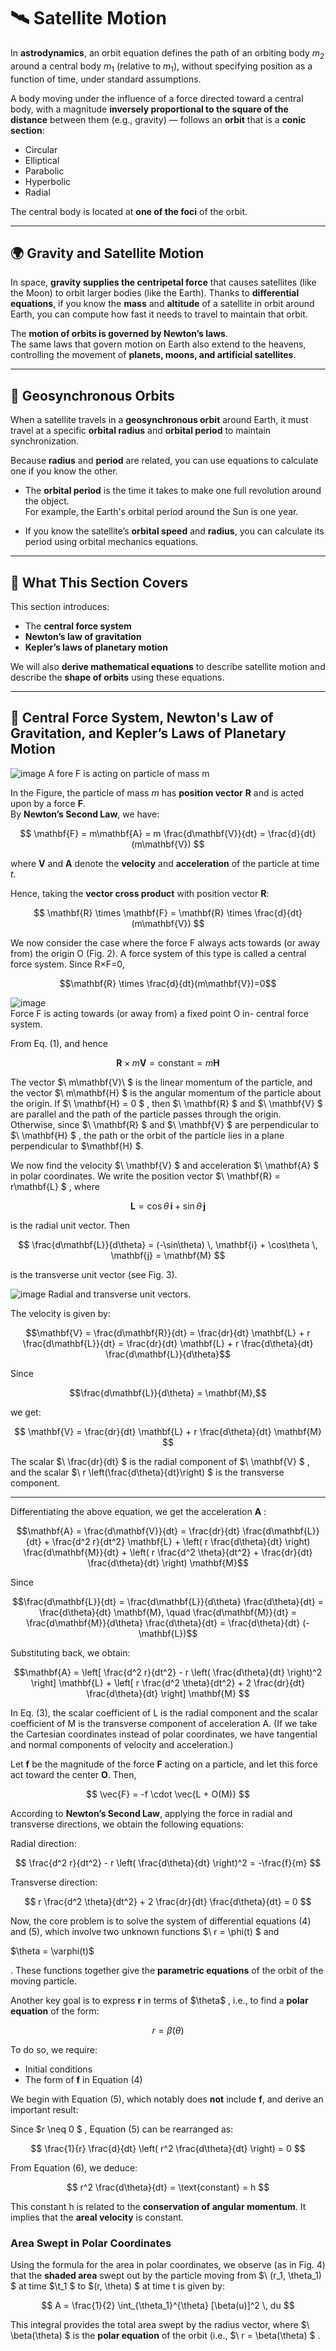 # 🛰️ Satellite Motion

In **astrodynamics**, an orbit equation defines the path of an orbiting body $m_2$ around a central body $m_1$ (relative to $m_1$), without specifying position as a function of time, under standard assumptions.

A body moving under the influence of a force directed toward a central body, with a magnitude **inversely proportional to the square of the distance** between them (e.g., gravity) — follows an **orbit** that is a **conic section**:  
- Circular  
- Elliptical  
- Parabolic  
- Hyperbolic  
- Radial  

The central body is located at **one of the foci** of the orbit.

---

## 🌍 Gravity and Satellite Motion

In space, **gravity supplies the centripetal force** that causes satellites (like the Moon) to orbit larger bodies (like the Earth). Thanks to **differential equations**, if you know the **mass** and **altitude** of a satellite in orbit around Earth, you can compute how fast it needs to travel to maintain that orbit.

The **motion of orbits is governed by Newton’s laws**.  
The same laws that govern motion on Earth also extend to the heavens, controlling the movement of **planets, moons, and artificial satellites**.

---

## 🔁 Geosynchronous Orbits

When a satellite travels in a **geosynchronous orbit** around Earth, it must travel at a specific **orbital radius** and **orbital period** to maintain synchronization.

Because **radius** and **period** are related, you can use equations to calculate one if you know the other.

- The **orbital period** is the time it takes to make one full revolution around the object.  
  For example, the Earth's orbital period around the Sun is one year.

- If you know the satellite’s **orbital speed** and **radius**, you can calculate its period using orbital mechanics equations.

---

## 📘 What This Section Covers

This section introduces:
- The **central force system**
- **Newton’s law of gravitation**
- **Kepler’s laws of planetary motion**

We will also **derive mathematical equations** to describe satellite motion and describe the **shape of orbits** using these equations.

---

## 🌌 Central Force System, Newton's Law of Gravitation, and Kepler’s Laws of Planetary Motion
![image](https://github.com/user-attachments/assets/78d11813-9602-424f-a566-e0a05d8dac64) A fore F is acting on particle of mass m

In the Figure, the particle of mass $m$ has **position vector** $\mathbf{R}$ and is acted upon by a force $\mathbf{F}$.  
By **Newton’s Second Law**, we have:

$$
\mathbf{F} = m\mathbf{A} = m \frac{d\mathbf{V}}{dt} = \frac{d}{dt}(m\mathbf{V})
$$

where $\mathbf{V}$ and $\mathbf{A}$ denote the **velocity** and **acceleration** of the particle at time $t$.

Hence, taking the **vector cross product** with position vector $\mathbf{R}$:

$$
\mathbf{R} \times \mathbf{F} = \mathbf{R} \times \frac{d}{dt}(m\mathbf{V})
$$

We now consider the case where the force F always acts towards (or away from) the origin O (Fig. 2). A force system of this type is called a central force system. Since R×F=0, 

$$\mathbf{R} \times \frac{d}{dt}(m\mathbf{V})=0$$

![image](https://github.com/user-attachments/assets/aab8ffe4-be06-479b-9ca2-7b8b234d8232)  
Force F is acting towards (or away from) a fixed point O in- central force system.


From Eq. (1), and hence  

$$
\mathbf{R} \times m\mathbf{V} = \text{constant} = m\mathbf{H}
$$


The vector 
$\ m\mathbf{V}\ $
is the linear momentum of the particle, and the vector 
$\ m\mathbf{H} \$ 
is the angular momentum of the particle about the origin. If 
$\ \mathbf{H} = 0 \$
, then 
$\ \mathbf{R} \$ 
and 
$\ \mathbf{V} \$ 
are parallel and the path of the particle passes through the origin. Otherwise, since 
$\ \mathbf{R} \$
and 
$\ \mathbf{V} \$
are perpendicular to 
$\ \mathbf{H} \$
, the path or the orbit of the particle lies in a plane perpendicular to 
$\mathbf{H} \$.

We now find the velocity 
$\ \mathbf{V} \$ 
and acceleration 
$\ \mathbf{A} \$ 
in polar coordinates. We write the position vector 
$\ \mathbf{R} = r\mathbf{L} \$
, where  

$$
\mathbf{L} = \cos\theta \, \mathbf{i} + \sin\theta \, \mathbf{j}
$$ 

is the radial unit vector. Then  

$$
\frac{d\mathbf{L}}{d\theta} = (-\sin\theta) \, \mathbf{i} + \cos\theta \, \mathbf{j} = \mathbf{M}
$$  
 
 is the transverse unit vector (see Fig. 3).
 
![image](https://github.com/user-attachments/assets/887edac7-f4d6-4740-9bbb-d86ff752544a)  Radial and transverse unit vectors. 



The velocity is given by:

```math
\mathbf{V} = \frac{d\mathbf{R}}{dt} = \frac{dr}{dt} \mathbf{L} + r \frac{d\mathbf{L}}{dt} = \frac{dr}{dt} \mathbf{L} + r \frac{d\theta}{dt} \frac{d\mathbf{L}}{d\theta}
```

Since  
```math
\frac{d\mathbf{L}}{d\theta} = \mathbf{M},
```  
we get:


$$
\mathbf{V} = \frac{dr}{dt} \mathbf{L} + r \frac{d\theta}{dt} \mathbf{M}
$$


The scalar 
$\ \frac{dr}{dt} \$ 
is the radial component of 
$\ \mathbf{V} \$
, and the scalar 
$\ r \left(\frac{d\theta}{dt}\right) \$
is the transverse component.

---

Differentiating the above equation, we get the acceleration 
$\mathbf{A}$ 
:

```math
\mathbf{A} = \frac{d\mathbf{V}}{dt} = \frac{dr}{dt} \frac{d\mathbf{L}}{dt} + \frac{d^2 r}{dt^2} \mathbf{L} + \left( r \frac{d\theta}{dt} \right) \frac{d\mathbf{M}}{dt} + \left( r \frac{d^2 \theta}{dt^2} + \frac{dr}{dt} \frac{d\theta}{dt} \right) \mathbf{M}
```

Since

```math
\frac{d\mathbf{L}}{dt} = \frac{d\mathbf{L}}{d\theta} \frac{d\theta}{dt} = \frac{d\theta}{dt} \mathbf{M}, \quad
\frac{d\mathbf{M}}{dt} = \frac{d\mathbf{M}}{d\theta} \frac{d\theta}{dt} = \frac{d\theta}{dt} (-\mathbf{L})
```

Substituting back, we obtain:

```math
\mathbf{A} = \left[ \frac{d^2 r}{dt^2} - r \left( \frac{d\theta}{dt} \right)^2 \right] \mathbf{L} + \left[ r \frac{d^2 \theta}{dt^2} + 2 \frac{dr}{dt} \frac{d\theta}{dt} \right] \mathbf{M} 
```

In Eq. (3), the scalar coefficient of L is the radial component and the scalar coefficient of M is the transverse component of acceleration A.
(If we take the Cartesian coordinates instead of polar coordinates, we have tangential and normal components of velocity and acceleration.)




Let **f** be the magnitude of the force **F** acting on a particle, and let this force act toward the center **O**. Then,

$$
\vec{F} = -f \cdot \vec{L + O(M)}
$$

According to **Newton’s Second Law**, applying the force in radial and transverse directions, we obtain the following equations:

Radial direction:

$$
\frac{d^2 r}{dt^2} - r \left( \frac{d\theta}{dt} \right)^2 = -\frac{f}{m} 
$$

Transverse direction:

$$
r \frac{d^2 \theta}{dt^2} + 2 \frac{dr}{dt} \frac{d\theta}{dt} = 0
$$

Now, the core problem is to solve the system of differential equations (4) and (5), which involve two unknown functions 
$\ r = \phi(t) \$
and 

$\theta = \varphi(t)\$

. These functions together give the **parametric equations** of the orbit of the moving particle.

Another key goal is to express  **r** in terms of 
$\theta\$
, i.e., to find a **polar equation** of the form:

$$
r = \beta(\theta)
$$

To do so, we require:

- Initial conditions
- The form of **f** in Equation (4)

We begin with Equation (5), which notably does **not** include **f**, and derive an important result:

Since 
$r \neq 0 \$
, Equation (5) can be rearranged as:

$$
\frac{1}{r} \frac{d}{dt} \left( r^2 \frac{d\theta}{dt} \right) = 0 
$$



From Equation (6), we deduce:

$$
r^2 \frac{d\theta}{dt} = \text{constant} = h 
$$

This constant  h is related to the **conservation of angular momentum**. It implies that the **areal velocity** is constant.

### Area Swept in Polar Coordinates

Using the formula for the area in polar coordinates, we observe (as in Fig. 4) that the **shaded area** swept out by the particle moving from 
$\ (r_1, \theta_1) \$
at time 
$\t_1 $ 
to 
$\(r, \theta) \$
at time t is given by:

$$
A = \frac{1}{2} \int_{\theta_1}^{\theta} [\beta(u)]^2 \, du
$$

This integral provides the total area swept by the radius vector, where 
$\ \beta(\theta) \$ 
is the **polar equation** of the orbit (i.e., 
$\ r = \beta(\theta) \$
.

